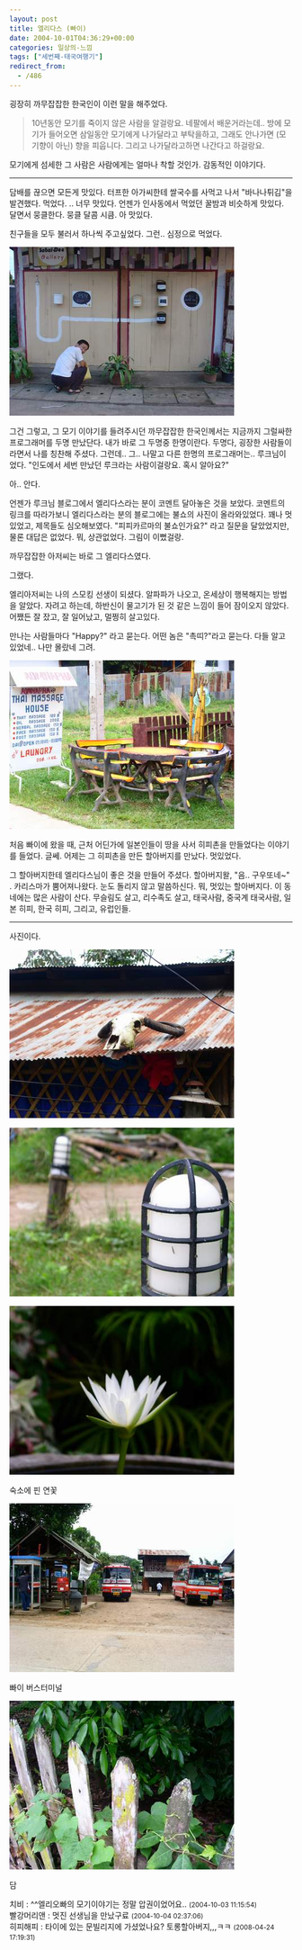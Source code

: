 ```yaml
---
layout: post
title: 엘리다스 (빠이)
date: 2004-10-01T04:36:29+00:00
categories: 일상의-느낌
tags: ["세번째-태국여행기"]
redirect_from:
  - /486
---
```


굉장히 까무잡잡한 한국인이 이런 말을 해주었다.

> 10년동안 모기를 죽이지 않은 사람을 알걸랑요. 네팔에서 배운거라는데.. 방에 모기가 들어오면 삼일동안 모기에게 나가달라고 부탁을하고, 그래도 안나가면 (모기향이 아닌) 향을 피웁니다. 그리고 나가달라고하면 나간다고 하걸랑요.

모기에게 섬세한 그 사람은 사람에게는 얼마나 착할 것인가. 감동적인 이야기다.

<hr />

담배를 끊으면 모든게 맛있다. 터프한 아가씨한테 쌀국수를 사먹고 나서 "바나나튀김"을 발견했다. 먹었다. .. 너무 맛있다. 언젠가 인사동에서 먹었던 꿀밤과 비슷하게 맛있다. 달면서 뭉클한다. 뭉클 달콤 시큼. 아 맛있다.

친구들을 모두 불러서 하나씩 주고싶었다. 그런.. 심정으로 먹었다.

![ ](/assets/media/uploads_2004_10_DSC03041.jpg)

그건 그렇고, 그 모기 이야기를 들려주시던 까무잡잡한 한국인께서는 지금까지 그럴싸한 프로그래머를 두명 만났단다. 내가 바로 그 두명중 한명이란다. 두명다, 굉장한 사람들이라면서 나를 칭찬해 주셨다. 그런데.. 그.. 나말고 다른 한명의 프로그래머는.. 루크님이었다. "인도에서 세번 만났던 루크라는 사람이걸랑요. 혹시 알아요?"

아.. 안다.

언젠가 루크님 블로그에서 엘리다스라는 분이 코멘트 달아놓은 것을 보았다. 코멘트의 링크를 따라가보니 엘리다스라는 분의 블로그에는 불쇼의 사진이 올라와있었다. 꽤나 멋있었고, 제목들도 심오해보였다. "피피카르마의 불쇼인가요?" 라고 질문을 달았었지만, 물론 대답은 없었다. 뭐, 상관없었다. 그림이 이뻤걸랑.

까무잡잡한 아저씨는 바로 그 엘리다스였다.

그랬다.

엘리아저씨는 나의 스모킹 선생이 되셨다. 알파파가 나오고, 온세상이 행복해지는 방법을 알았다. 자려고 하는데, 하반신이 물고기가 된 것 같은 느낌이 들어 잠이오지 않았다. 어쨌든 잘 잤고, 잘 일어났고, 멀쩡히 살고있다.

만나는 사람들마다 "Happy?" 라고 묻는다. 어떤 놈은 "촉띠?"라고 묻는다. 다들 알고있었네.. 나만 몰랐네 그려.

![ ](/assets/media/uploads_2004_10_PICT1447.jpg)

처음 빠이에 왔을 때, 근처 어딘가에 일본인들이 땅을 사서 히피촌을 만들었다는 이야기를 들었다. 글쎄. 어제는 그 히피촌을 만든 할아버지를 만났다. 멋있었다.

그 할아버지한테 엘리다스님이 좋은 것을 만들어 주셨다. 할아버지왈, "음.. 구우또네~" . 카리스마가 뿜어져나왔다. 눈도 돌리지 않고 말씀하신다. 뭐, 멋있는 할아버지다. 이 동네에는 많은 사람이 산다. 무슬림도 살고, 리수족도 살고, 태국사람, 중국계 태국사람, 일본 히피, 한국 히피, 그리고, 유럽인들.

<hr />

사진이다.

![ ](/assets/media/uploads_2004_10_PICT1446.jpg)

![ ](/assets/media/uploads_2004_10_PICT1450.jpg)

![ ](/assets/media/uploads_2004_10_PICT1452.jpg)

숙소에 핀 연꽃

![ ](/assets/media/uploads_2004_10_PICT1458.jpg)

빠이 버스터미널

![ ](/assets/media/uploads_2004_10_PICT1459.jpg)

담
<div id=comments>
<div class=comment>
<!--- cmt:852 --->
<!--- mail: --->
<!--- parent:0 --->
치비 : 
^^엘리오빠의 모기이야기는 정말 압권이었어요..
 <small>(2004-10-03 11:15:54)</small>
</div>
<div class=comment>
<!--- cmt:853 --->
<!--- mail: --->
<!--- parent:0 --->
빨강머리앤 : 
멋진 선생님을 만났구료
 <small>(2004-10-04 02:37:06)</small>
</div>
<div class=comment>
<!--- cmt:854 --->
<!--- mail: --->
<!--- parent:0 --->
히피해피 : 
타이에 있는 문빌리지에 가셨었나요?
토롱할아버지,,,ㅋㅋ
 <small>(2008-04-24 17:19:31)</small>
</div>
</div>
